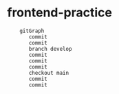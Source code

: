# frontend-practice

```mermaid
    gitGraph
       commit
       commit
       branch develop
       commit
       commit
       commit
       checkout main
       commit
       commit

```
